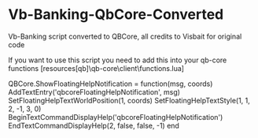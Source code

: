 # Vb-Banking-QbCore-Converted
Vb-Banking script converted to QBCore, all credits to Visbait for original code 

If you want to use this script you need to add this into your qb-core functions [resources\[qb]\qb-core\client\functions.lua]


QBCore.ShowFloatingHelpNotification = function(msg, coords)
    AddTextEntry('qbcoreFloatingHelpNotification', msg)
    SetFloatingHelpTextWorldPosition(1, coords)
    SetFloatingHelpTextStyle(1, 1, 2, -1, 3, 0)
    BeginTextCommandDisplayHelp('qbcoreFloatingHelpNotification')
    EndTextCommandDisplayHelp(2, false, false, -1)
end
